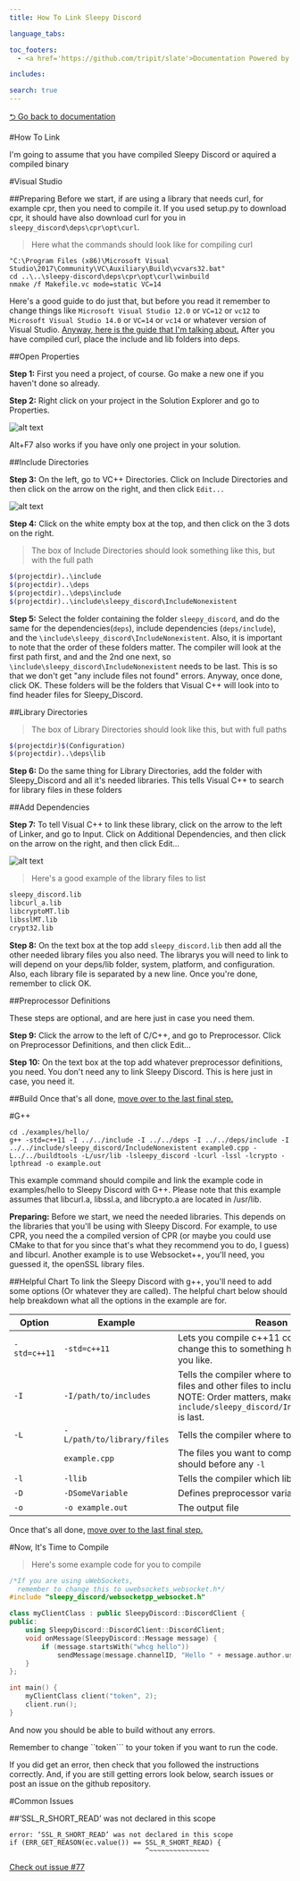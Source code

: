 ```yaml
---
title: How To Link Sleepy Discord 

language_tabs:

toc_footers:
  - <a href='https://github.com/tripit/slate'>Documentation Powered by Slate</a>

includes:

search: true
---
```

[⮌ Go back to documentation](documentation.html)

#How To Link

<aside class="notice">
I'm going to assume that you have compiled Sleepy Discord or aquired a compiled binary
</aside>

#Visual Studio

##Preparing
Before we start, if are using a library that needs curl, for example cpr, then you need to compile it. If you used setup.py to download cpr, it should have also download curl for you in ``sleepy_discord\deps\cpr\opt\curl``.

> Here what the commands should look like for compiling curl

```shell
"C:\Program Files (x86)\Microsoft Visual Studio\2017\Community\VC\Auxiliary\Build\vcvars32.bat"
cd ..\..\sleepy-discord\deps\cpr\opt\curl\winbuild
nmake /f Makefile.vc mode=static VC=14
```

Here's a good guide to do just that, but before you read it remember to change things like ``Microsoft Visual Studio 12.0`` or ``VC=12`` or ``vc12`` to ``Microsoft Visual Studio 14.0`` or ``VC=14`` or ``vc14`` or whatever version of Visual Studio. [Anyway, here is the guide that I'm talking about.](https://stackoverflow.com/a/32168255) After you have compiled curl, place the include and lib folders into deps.

##Open Properties

**Step 1:** First you need a project, of course. Go make a new one if you haven't done so already.

**Step 2:** Right click on your project in the Solution Explorer and go to Properties.

![alt text](images/lopenproperties.png)

<aside class="notice">
Alt+F7 also works if you have only one project in your solution.
</aside>

##Include Directories

**Step 3:** On the left, go to VC++ Directories. Click on Include Directories and then click on the arrow on the right, and then click ``Edit...``

![alt text](images/lvcdir.png)

**Step 4:** Click on the white empty box at the top, and then click on the 3 dots on the right.

> The box of Include Directories should look something like this, but with the full path

```bash
$(projectdir)..\include
$(projectdir)..\deps
$(projectdir)..\deps\include
$(projectdir)..\include\sleepy_discord\IncludeNonexistent
```

**Step 5:** Select the folder containing the folder ``sleepy_discord``, and do the same for the dependencies(``deps``), include dependencies (``deps/include``), and the ``\include\sleepy_discord\IncludeNonexistent``. Also, it is important to note that the order of these folders matter. The compiler will look at the first path first, and and the 2nd one next, so ``\include\sleepy_discord\IncludeNonexistent`` needs to be last. This is so that we don't get "any include files not found" errors. Anyway, once done, click OK. These folders will be the folders that Visual C++ will look into to find header files for Sleepy_Discord.

##Library Directories

> The box of Library Directories should look like this, but with full paths

```bash
$(projectdir)$(Configuration)
$(projectdir)..\deps\lib
```

**Step 6:** Do the same thing for Library Directories, add the folder with Sleepy_Discord and all it's needed libraries. This tells Visual C++ to search for library files in these folders

##Add Dependencies

**Step 7:** To tell Visual C++ to link these library, click on the arrow to the left of Linker, and go to Input. Click on Additional Dependencies, and then click on the arrow on the right, and then click Edit...

![alt text](images/ladddeps.png)

> Here's a good example of the library files to list

```bash
sleepy_discord.lib
libcurl_a.lib
libcryptoMT.lib
libsslMT.lib
crypt32.lib
```

**Step 8:** On the text box at the top add ``sleepy_discord.lib`` then add all the other needed library files you also need. The librarys you will need to link to will depend on your deps/lib folder, system, platform, and configuration. Also, each library file is separated by a new line. Once you're done, remember to click OK.

##Preprocessor Definitions

<aside class="notice">
These steps are optional, and are here just in case you need them.
</aside>

**Step 9:** Click the arrow to the left of C/C++, and go to Preprocessor. Click on Preprocessor Definitions, and then click Edit...

**Step 10:** On the text box at the top add whatever preprocessor definitions, you need. You don't need any to link Sleepy Discord. This is here just in case, you need it.

##Build
Once that's all done, [move over to the last final step.](#now-its-time-to-compile)

#G++

```shell
cd ./examples/hello/
g++ -std=c++11 -I ../../include -I ../../deps -I ../../deps/include -I ../../include/sleepy_discord/IncludeNonexistent example0.cpp -L../../buildtools -L/usr/lib -lsleepy_discord -lcurl -lssl -lcrypto -lpthread -o example.out
```

This example command should compile and link the example code in examples/hello to Sleepy Discord with G++. Please note that this example assumes that libcurl.a, libssl.a, and libcrypto.a are located in /usr/lib.

**Preparing:** Before we start, we need the needed libraries. This depends on the libraries that you'll be using with Sleepy Discord. For example, to use CPR, you need the a compiled version of CPR (or maybe you could use CMake to that for you since that's what they recommend you to do, I guess) and libcurl. Another example is to use Websocket++, you'll need, you guessed it, the openSSL library files.

##Helpful Chart
To link the Sleepy Discord with g++, you'll need to add some options (Or whatever they are called). The helpful chart below should help breakdown what all the options in the example are for.

| Option         | Example                      | Reason |
|----------------|------------------------------|--------|
| ``-std=c++11`` | ``-std=c++11``               | Lets you compile c++11 code, you can change this to something higher then 11 if you like. |
| ``-I``         | ``-I/path/to/includes``      | Tells the compiler where to look for header files and other files to include. IMPORTANT NOTE: Order matters, make sure ``include/sleepy_discord/IncludeNonexistant`` is last. |
| ``-L``         | ``-L/path/to/library/files`` | Tells the compiler where to look for lib files |
|                | ``example.cpp``              | The files you want to compile. NOTE: these should before any ``-l`` |
| ``-l``         | ``-llib``                    | Tells the compiler which libraries to link with |
| ``-D``         | ``-DSomeVariable``           | Defines preprocessor variable |
| ``-o``         | ``-o example.out``           | The output file |

Once that's all done, [move over to the last final step.](#now-its-time-to-compile)

#Now, It's Time to Compile

> Here's some example code for you to compile

```cpp
/*If you are using uWebSockets,
  remember to change this to uwebsockets_websocket.h*/
#include "sleepy_discord/websocketpp_websocket.h"

class myClientClass : public SleepyDiscord::DiscordClient {
public:
	using SleepyDiscord::DiscordClient::DiscordClient;
	void onMessage(SleepyDiscord::Message message) {
		if (message.startsWith("whcg hello"))
			sendMessage(message.channelID, "Hello " + message.author.username);
	}
};

int main() {
	myClientClass client("token", 2);
	client.run();
}
```

And now you should be able to build without any errors.

<aside class="notice">
Remember to change ``token``` to your token if you want to run the code.
</aside>

If you did get an error, then check that you followed the instructions correctly. And, if you are still getting errors look below, search issues or post an issue on the github repository.

#Common Issues

##‘SSL_R_SHORT_READ’ was not declared in this scope
```shell
error: ‘SSL_R_SHORT_READ’ was not declared in this scope
if (ERR_GET_REASON(ec.value()) == SSL_R_SHORT_READ) {
                                  ^~~~~~~~~~~~~~~~
```
[Check out issue #77](https://github.com/yourWaifu/sleepy-discord/issues/77)